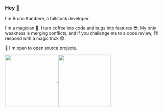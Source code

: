 ### Hey 👋

I'm Bruno Kambere, a fullstack developer.

I'm a magician 🤗, I turn coffee into code and bugs into features 😎. 
My only weakness is merging conflicts, and if you challenge me to a code review, I'll respond with a magic trick 😎.

🙌 I'm open to open source projects.


<a href="#">
  <img height=170 align="center" src="https://github-readme-stats-kamberebr.vercel.app/api?username=kambereBr&show_icons=true&theme=radical" />
</a>
<a href="#">  
  <img height=170 align="center" src="https://github-readme-stats-kamberebr.vercel.app/api/top-langs?username=kambereBr&show_icons=true&theme=radical&layout=compact&langs_count=8&card_width=320" />
</a>

